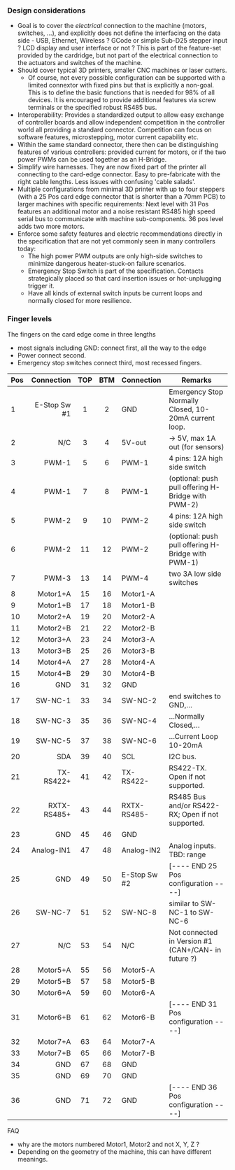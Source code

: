 ### Design considerations
  * Goal is to cover the _electrical_ connection to the machine
    (motors, switches, ...), and explicitly does not define the interfacing
    on the data side - USB, Ethernet, Wireless ? GCode or simple Sub-D25 stepper
    input ? LCD display and user interface or not ?
    This is part of the feature-set provided by the cardridge, but not part
    of the electrical connection to the actuators and switches of the machine.
  * Should cover typical 3D printers, smaller CNC machines or laser cutters.
    * Of course, not every possible configuration can be supported with a
      limited connextor with fixed pins but that is explicitly a non-goal. This
      is to define the basic functions that is needed for 98% of all devices.
      It is encouraged to provide additional features via screw terminals or
      the specified robust RS485 bus.
  * Interoperability: Provides a standardized output to allow easy exchange of
    controller boards and allow independent competition in the controller
    world all providing a standard connector. Competition can focus on
    software features, microstepping, motor current capability etc.
  * Within the same standard connector, there then can be distinguishing
    features of various controllers: provided current for motors, or if the
    two power PWMs can be used together as an H-Bridge.
  * Simplify wire harnesses. They are now fixed part of the printer all
    connecting to the card-edge connector. Easy to pre-fabricate with the
    right cable lengths. Less issues with confusing 'cable salads'.
  * Multiple configurations from minimal 3D printer with up to four steppers
    (with a 25 Pos card edge connector that is shorter than a 70mm PCB) to
    larger machines with specific requirements: Next level with 31 Pos
    features an additional motor and a noise resistant
    RS485 high speed serial bus to communicate with machine sub-components.
    36 pos level adds two more motors.
  * Enforce some safety features and electric recommendations directly in the
    specification that are not yet commonly seen in many controllers today:
     * The high power PWM outputs are only high-side switches to minimize
       dangerous heater-stuck-on failure scenarios.
     * Emergency Stop Switch is part of the specification. Contacts
       strategically placed so that card insertion issues or hot-unplugging
       trigger it.
     * Have all kinds of external switch inputs be current loops and
       normally closed for more resilience.

### Finger levels
The fingers on the card edge come in three lengths

  * most signals including GND: connect first, all the way to the edge
  * Power connect second.
  * Emergency stop switches connect third, most recessed fingers.

|Pos|Connection    | TOP | BTM |  Connection | Remarks
|---|-------------:|:---:|:---:|:------------|---------------
| 1 | E-Stop Sw #1 |  1  |  2  | GND         | Emergency Stop Normally Closed, 10-20mA current loop.
| 2 |          N/C |  3  |  4  | 5V-out      | -> 5V, max 1A out (for sensors)
| 3 |        PWM-1 |  5  |  6  | PWM-1       | 4 pins: 12A high side switch
| 4 |        PWM-1 |  7  |  8  | PWM-1       | (optional: push pull offering H-Bridge with PWM-2)
| 5 |        PWM-2 |  9  | 10  | PWM-2       | 4 pins: 12A high side switch
| 6 |        PWM-2 | 11  | 12  | PWM-2       | (optional: push pull offering H-Bridge with PWM-1)
| 7 |        PWM-3 | 13  | 14  | PWM-4       | two 3A low side switches
| 8 |     Motor1+A | 15  | 16  | Motor1-A
| 9 |     Motor1+B | 17  | 18  | Motor1-B
|10 |     Motor2+A | 19  | 20  | Motor2-A
|11 |     Motor2+B | 21  | 22  | Motor2-B
|12 |     Motor3+A | 23  | 24  | Motor3-A
|13 |     Motor3+B | 25  | 26  | Motor3-B
|14 |     Motor4+A | 27  | 28  | Motor4-A
|15 |     Motor4+B | 29  | 30  | Motor4-B
|16 |          GND | 31  | 32  | GND
|17 |      SW-NC-1 | 33  | 34  | SW-NC-2     |  end switches to GND,…
|18 |      SW-NC-3 | 35  | 36  | SW-NC-4     |  …Normally Closed,…
|19 |      SW-NC-5 | 37  | 38  | SW-NC-6     |  …Current Loop 10-20mA
|20 |          SDA | 39  | 40  | SCL         | I2C bus.
|21 |    TX-RS422+ | 41  | 42  | TX-RS422-   | RS422-TX. Open if not supported.
|22 |  RXTX-RS485+ | 43  | 44  | RXTX-RS485- | RS485 Bus and/or RS422-RX; Open if not supported.
|23 |          GND | 45  | 46  | GND
|24 |   Analog-IN1 | 47  | 48  | Analog-IN2  |  Analog inputs. TBD: range
|25 |          GND | 49  | 50  | E-Stop Sw #2| [---- END 25 Pos configuration ----]
|26 |      SW-NC-7 | 51  | 52  | SW-NC-8     | similar to SW-NC-1 to SW-NC-6
|27 |          N/C | 53  | 54  | N/C         | Not connected in Version #1 (CAN+/CAN- in future ?)
|28 |     Motor5+A | 55  | 56  | Motor5-A
|29 |     Motor5+B | 57  | 58  | Motor5-B
|30 |     Motor6+A | 59  | 60  | Motor6-A
|31 |     Motor6+B | 61  | 62  | Motor6-B    | [---- END 31 Pos configuration ----]
|32 |     Motor7+A | 63  | 64  | Motor7-A
|33 |     Motor7+B | 65  | 66  | Motor7-B
|34 |         GND  | 67  | 68  | GND
|35 |         GND  | 69  | 70  | GND
|36 |         GND  | 71  | 72  | GND         | [---- END 36 Pos configuration ----]

FAQ
 * why are the motors numbered Motor1, Motor2 and not X, Y, Z ?
 * Depending on the geometry of the machine, this can have different meanings.